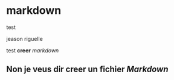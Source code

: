 # markdown
test

jeason riguelle

test **creer** *markdown*

Non je __veus__ dir creer un fichier _Markdown_
----------------------------------------------

